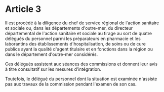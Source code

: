 # Article 3

Il est procédé à la diligence du chef de service régional de l'action sanitaire et sociale ou, dans les départements d'outre-mer, du directeur départemental de l'action sanitaire et sociale au tirage au sort de quatre délégués du personnel parmi les préparateurs en pharmacie et les laborantins des établissements d'hospitalisation, de soins ou de cure publics ayant la qualité d'agent titulaire et en fonctions dans la région ou dans le département d'outre-mer considérés.

Ces délégués assistent aux séances des commissions et donnent leur avis à titre consultatif sur les mesures d'intégration.

Toutefois, le délégué du personnel dont la situation est examinée n'assiste pas aux travaux de la commission pendant l'examen de son cas.
